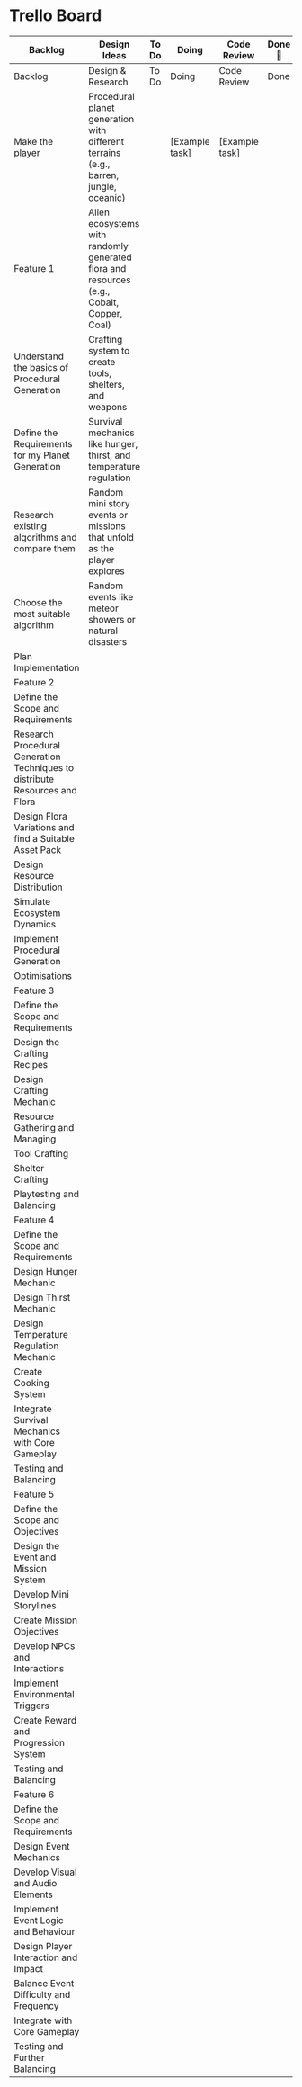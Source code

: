 # Trello Board

| Backlog | Design Ideas | To Do | Doing | Code Review | Done 🎉 |
| --- | --- | --- | --- | --- | --- |
| Backlog | Design & Research | To Do | Doing | Code Review | Done |
| Make the player | Procedural planet generation with different terrains (e.g., barren, jungle, oceanic) |  | [Example task] | [Example task] |  |
| Feature 1 | Alien ecosystems with randomly generated flora and resources (e.g., Cobalt, Copper, Coal) |  |  |  |  |
| Understand the basics of Procedural Generation | Crafting system to create tools, shelters, and weapons |  |  |  |  |
| Define the Requirements for my Planet Generation | Survival mechanics like hunger, thirst, and temperature regulation |  |  |  |  |
| Research existing algorithms and compare them | Random mini story events or missions that unfold as the player explores |  |  |  |  |
| Choose the most suitable algorithm | Random events like meteor showers or natural disasters |  |  |  |  |
| Plan Implementation |  |  |  |  |  |
| Feature 2 |  |  |  |  |  |
| Define the Scope and Requirements |  |  |  |  |  |
| Research Procedural Generation Techniques to distribute Resources and Flora |  |  |  |  |  |
| Design Flora Variations and find a Suitable Asset Pack |  |  |  |  |  |
| Design Resource Distribution |  |  |  |  |  |
| Simulate Ecosystem Dynamics |  |  |  |  |  |
| Implement Procedural Generation |  |  |  |  |  |
| Optimisations |  |  |  |  |  |
| Feature 3 |  |  |  |  |  |
| Define the Scope and Requirements |  |  |  |  |  |
| Design the Crafting Recipes |  |  |  |  |  |
| Design Crafting Mechanic |  |  |  |  |  |
| Resource Gathering and Managing |  |  |  |  |  |
| Tool Crafting |  |  |  |  |  |
| Shelter Crafting |  |  |  |  |  |
| Playtesting and Balancing |  |  |  |  |  |
| Feature 4 |  |  |  |  |  |
| Define the Scope and Requirements |  |  |  |  |  |
| Design Hunger Mechanic |  |  |  |  |  |
| Design Thirst Mechanic |  |  |  |  |  |
| Design Temperature Regulation Mechanic |  |  |  |  |  |
| Create Cooking System |  |  |  |  |  |
| Integrate Survival Mechanics with Core Gameplay |  |  |  |  |  |
| Testing and Balancing |  |  |  |  |  |
| Feature 5 |  |  |  |  |  |
| Define the Scope and Objectives |  |  |  |  |  |
| Design the Event and Mission System |  |  |  |  |  |
| Develop Mini Storylines |  |  |  |  |  |
| Create Mission Objectives |  |  |  |  |  |
| Develop NPCs and Interactions |  |  |  |  |  |
| Implement Environmental Triggers |  |  |  |  |  |
| Create Reward and Progression System |  |  |  |  |  |
| Testing and Balancing |  |  |  |  |  |
| Feature 6 |  |  |  |  |  |
| Define the Scope and Requirements |  |  |  |  |  |
| Design Event Mechanics |  |  |  |  |  |
| Develop Visual and Audio Elements |  |  |  |  |  |
| Implement Event Logic and Behaviour |  |  |  |  |  |
| Design Player Interaction and Impact |  |  |  |  |  |
| Balance Event Difficulty and Frequency |  |  |  |  |  |
| Integrate with Core Gameplay |  |  |  |  |  |
| Testing and Further Balancing |  |  |  |  |  |
